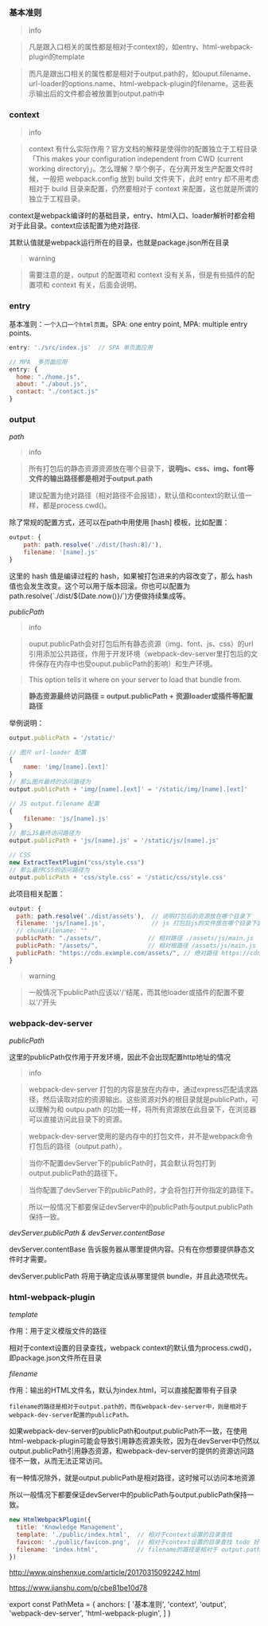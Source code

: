 ### 基本准则

> info

> 凡是跟入口相关的属性都是相对于context的，如entry、html-webpack-plugin的template

> 而凡是跟出口相关的属性都是相对于output.path的，如ouput.filename、url-loader的options.name、html-webpack-plugin的filename。这些表示输出后的文件都会被放置到output.path中

### context
> info

> context 有什么实际作用？官方文档的解释是使得你的配置独立于工程目录 「This makes your configuration independent from CWD (current working directory)」。怎么理解？举个例子，在分离开发生产配置文件时候，一般把 webpack.config 放到 build 文件夹下，此时 entry 却不用考虑相对于 build 目录来配置，仍然要相对于 context 来配置，这也就是所谓的独立于工程目录。

context是webpack编译时的基础目录，entry、html入口、loader解析时都会相对于此目录。context应该配置为绝对路径.

其默认值就是webpack运行所在的目录，也就是package.json所在目录

> warning

> 需要注意的是，output 的配置项和 context 没有关系，但是有些插件的配置项和 context 有关，后面会说明。

### entry
基本准则：`一个入口一个html页面`。SPA: one entry point, MPA: multiple entry points.
```js
entry: './src/index.js'  // SPA 单页面应用

// MPA  多页面应用
entry: {   
  home: "./home.js",
  about: "./about.js",
  contact: "./contact.js"
}
```

### output 
_path_

> info

> 所有打包后的静态资源资源放在哪个目录下，**说明js、css、img、font等文件的输出路径都是相对于output.path**

> 建议配置为绝对路径（相对路径不会报错），默认值和context的默认值一样，都是process.cwd()。

除了常规的配置方式，还可以在path中用使用 [hash] 模板，比如配置：

```js
output: {
    path: path.resolve('./dist/[hash:8]/'),
    filename: '[name].js'
}
```

这里的 hash 值是编译过程的 hash，如果被打包进来的内容改变了，那么 hash 值也会发生改变。这个可以用于版本回滚。你也可以配置为path.resolve(\`./dist/${Date.now()}/\`)方便做持续集成等。

_publicPath_

> info

> ouput.publicPath会对打包后所有静态资源（img、font、js、css）的url引用添加公共路径，作用于开发环境（webpack-dev-server里打包后的文件保存在内存中也受ouput.publicPath的影响）和生产环境。

> This option tells it where on your server to load that bundle from.

> **静态资源最终访问路径 = output.publicPath + 资源loader或插件等配置路径**

举例说明：
```js
output.publicPath = '/static/'

// 图片 url-loader 配置
{
    name: 'img/[name].[ext]'
}
// 那么图片最终的访问路径为
output.publicPath + 'img/[name].[ext]' = '/static/img/[name].[ext]'

// JS output.filename 配置
{
    filename: 'js/[name].js'
}
// 那么JS最终访问路径为 
output.publicPath + 'js/[name].js' = '/static/js/[name].js'

// CSS 
new ExtractTextPlugin("css/style.css")
// 那么最终CSS的访问路径为
output.publicPath + 'css/style.css' = '/static/css/style.css'
```

此项目相关配置：
``` js
output: {
  path: path.resolve('./dist/assets'),  // 说明打包后的资源放在哪个目录下
  filename: 'js/[name].js',             // js 打包后js的文件放在哪个目录下面  [name].js 打包后的js文件的文件名
  // chunkFilename: ""
  publicPath: "./assets/",             // 相对路径 ./assets/js/main.js  
  publicPath: "/assets/",              // 相对根路径 /assets/js/main.js  
  publicPath: "https://cdn.example.com/assets/", // 绝对路径 https://cdn.example.com/assets/js/main.js
}
```

> warning
 
> 一般情况下publicPath应该以'/'结尾，而其他loader或插件的配置不要以'/'开头

### webpack-dev-server

_publicPath_

这里的publicPath仅作用于开发环境，因此不会出现配置http地址的情况

> info

> webpack-dev-server 打包的内容是放在内存中，通过express匹配请求路径，然后读取对应的资源输出。这些资源对外的根目录就是publicPath，可以理解为和 outpu.path 的功能一样，将所有资源放在此目录下，在浏览器可以直接访问此目录下的资源。
 
> webpack-dev-server使用的是内存中的打包文件，并不是webpack命令打包后的路径（output.path）。

> 当你不配置devServer下的publicPath时，其会默认将包打到output.publicPath的路径下。

> 当你配置了devServer下的publicPath时，才会将包打开你指定的路径下。

> 所以一般情况下都要保证devServer中的publicPath与output.publicPath保持一致。

_devServer.publicPath & devServer.contentBase_

devServer.contentBase 告诉服务器从哪里提供内容。只有在你想要提供静态文件时才需要。

devServer.publicPath 将用于确定应该从哪里提供 bundle，并且此选项优先。

### html-webpack-plugin

_template_

作用：用于定义模版文件的路径

相对于context设置的目录查找，webpack context的默认值为process.cwd()，即package.json文件所在目录

_filename_

作用：输出的HTML文件名，默认为index.html，可以直接配置带有子目录

`filename的路径是相对于output.path的，而在webpack-dev-server中，则是相对于webpack-dev-server配置的publicPath。`

如果webpack-dev-server的publicPath和output.publicPath不一致，在使用html-webpack-plugin可能会导致引用静态资源失败，因为在devServer中仍然以output.publicPath引用静态资源，和webpack-dev-server的提供的资源访问路径不一致，从而无法正常访问。

有一种情况除外，就是output.publicPath是相对路径，这时候可以访问本地资源

所以一般情况下都要保证devServer中的publicPath与output.publicPath保持一致。

``` js
new HtmlWebpackPlugin({
  title: 'Knowledge Management',
  template: './public/index.html',  // 相对于context设置的目录查找
  favicon: './public/favicon.png',  // 相对于context设置的目录查找 todo 好像只能用png格式的？
  filename: 'index.html',           // filename的路径是相对于 output.path，在 webpack-dev-server 中，则相对于 webpack-dev-server 配置的 publicPath。
})
```

http://www.qinshenxue.com/article/20170315092242.html

https://www.jianshu.com/p/cbe81be10d78

export const PathMeta = {
  anchors: [
    '基本准则',
    'context',
    'output',
    'webpack-dev-server',
    'html-webpack-plugin',
  ]
}